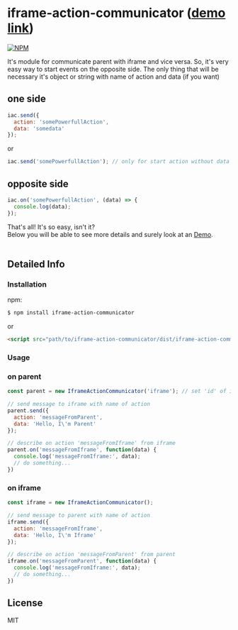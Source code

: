 # iframe-action-communicator ([demo link](https://maplemap.github.io/iframe-action-communicator/example/parent.html))

[![NPM](https://nodei.co/npm/iframe-action-communicator.png)](https://nodei.co/npm/iframe-action-communicator/)

It's module for communicate parent with iframe and vice versa. So, it's very easy way to start events on the opposite side.
The only thing that will be necessary it's object or string with name of action and data (if you want)<br>

one side
---
```js
iac.send({
  action: 'somePowerfullAction',
  data: 'somedata'
});
```
or

```js
iac.send('somePowerfullAction'); // only for start action without data
```

opposite side
---
```js
iac.on('somePowerfullAction', (data) => {
  console.log(data);
});
```

That's all! It's so easy, isn't it? <br>
Below you will be able to see more details and surely look at an [Demo](https://maplemap.github.io/iframe-action-communicator/example/parent.html).
 <br>
 <br>


## Detailed Info

### Installation
npm:
```bash
$ npm install iframe-action-communicator
```
or
```html
<script src="path/to/iframe-action-communicator/dist/iframe-action-communicator.min.js"></script>
```


### Usage

### on parent
```javascript
const parent = new IframeActionCommunicator('iframe'); // set 'id' of iframe

// send message to iframe with name of action
parent.send({
  action: 'messageFromParent',
  data: 'Hello, I\'m Parent'
});

// describe on action 'messageFromIframe' from iframe
parent.on('messageFromIframe', function(data) {
  console.log('messageFromIframe:', data);
  // do something...
})
```

### on iframe
```javascript
const iframe = new IframeActionCommunicator();

// send message to parent with name of action
iframe.send({
  action: 'messageFromIframe',
  data: 'Hello, I\'m Iframe'
});

// describe on action 'messageFromParent' from parent
iframe.on('messageFromParent', function(data) {
  console.log('messageFromIframe:', data);
  // do something...
})
```

## License

MIT
